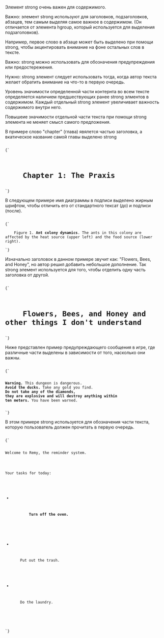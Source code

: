 <p>
Элемент <LE>strong</LE> очень важен для содержимого. 
</p>

<p>
Важно: элемент <LE>strong</LE> используют для заголовков, подзаголовков, абзацев, тем самым выделяя самое важное в содержимом. (Он отличается от элемента <LE>hgroup</LE>, который используется для выделения подзаголовков).
</p>

<ExampleBox>

Например, первое слово в абзаце может быть выделено при помощи <LE>strong</LE>, чтобы акцентировать внимание на фоне остальных слов в тексте. 

</ExampleBox>

<p>
Важно: <LE>strong</LE> можно использовать для обозначения предупреждения или предостережения.
</p>

<p>
Нужно: <LE>strong</LE> элемент следует использовать тогда, когда автор текста желает обратить внимание на что-то в первую очередь.
</p>

<p>
Уровень значимости определенной части контернта во всем тексте определяется наличием предшествующих ранее <LE>strong</LE> элментов в содержимом. Каждый отдельный <LE>strong</LE> элемент увеличивает важность содержимого внутри него.
</p>

<p>
Повышеие значимости отдельной части текста при помощи <LE>strong</LE> элемента не меняет смысл самого предложения.  
</p>

<ExampleBox>

В примере слово "chapter" (глава) явялется частью заголовка, а вкатическое название самой главы выделено <LE>strong</LE>

<Code>
{`
<h1>
	Chapter 1: <strong>The Praxis</strong>
</h1>
`}
</Code>

В следующем примере имя диаграммы в подписи выделено жирным шрифтом, чтобы отличить его от стандартного тексат (до) и подписи (после).

<Code>
{`
<figcaption>
	Figure 1. <strong>Ant colony dynamics</strong>. The ants in this colony are
affected by the heat source (upper left) and the food source (lower right).
</figcaption>
`}
</Code>

Изначально заголовок в данном примере звучит как: "Flowers, Bees, and Honey", но автор решил добавить небольшое дополнение. 
Так <LE>strong</LE> элемент используется для того, чтобы отделить одну часть заголовка от другой. 

<Code>
{`
<h1>
	<strong>Flowers, Bees, and Honey</strong> and other things I don't understand
</h1>
`}
</Code>

</ExampleBox>

<ExampleBox>

Ниже представлен пример предупреждающего сообщения в игре, где различные части выделены в зависимости от того, насколько они важны.

<Code>
{`
<p>
<strong>Warning.</strong> This dungeon is dangerous.
<strong>Avoid the ducks.</strong> Take any gold you find.
<strong><strong>Do not take any of the diamonds</strong>,
they are explosive and <strong>will destroy anything within
ten meters.</strong></strong> You have been warned.
</p>
`}
</Code>
 
</ExampleBox>

<ExampleBox>

В этом примере <LE>strong</LE> используется для обозначения части текста, которую пользователь должен прочитать в первую очередь.

<Code>
{`
<p>
Welcome to Remy, the reminder system.
</p>
<p>
Your tasks for today:
</p>
<ul>
 <li>
 	<p>
 		<strong>Turn off the oven.</strong>
 	</p>
 </li>
 <li>
 	<p>
 	Put out the trash.
 </p>
</li>
 <li>
 	<p>
 	Do the laundry.
 </p>
</li>
</ul>
`}
</Code>

</ExampleBox>
